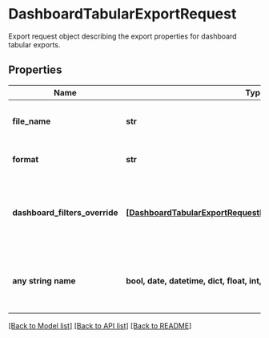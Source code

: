 # DashboardTabularExportRequest

Export request object describing the export properties for dashboard tabular exports.

## Properties
Name | Type | Description | Notes
------------ | ------------- | ------------- | -------------
**file_name** | **str** | Filename of downloaded file without extension. | 
**format** | **str** | Requested tabular export type. | defaults to "XLSX"
**dashboard_filters_override** | [**[DashboardTabularExportRequestDashboardFiltersOverrideInner]**](DashboardTabularExportRequestDashboardFiltersOverrideInner.md) | List of filters that will be used instead of the default dashboard filters. | [optional] 
**any string name** | **bool, date, datetime, dict, float, int, list, str, none_type** | any string name can be used but the value must be the correct type | [optional]

[[Back to Model list]](../README.md#documentation-for-models) [[Back to API list]](../README.md#documentation-for-api-endpoints) [[Back to README]](../README.md)



